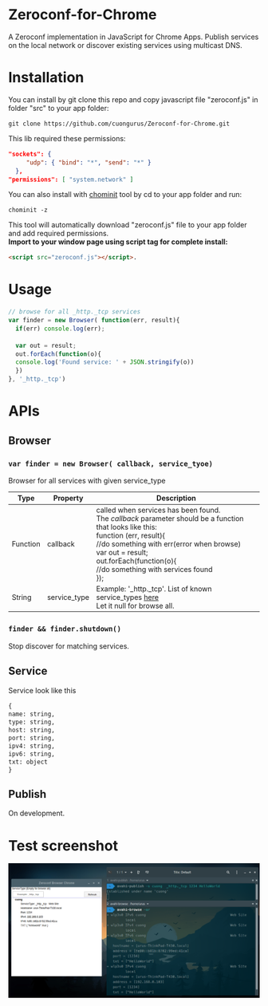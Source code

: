 # Zeroconf-for-Chrome
A Zeroconf implementation in JavaScript for Chrome Apps. Publish services on the local network or discover existing services using multicast DNS.
# Installation
You can install by git clone this repo and copy javascript file "zeroconf.js" in folder "src" to your app folder:
```
git clone https://github.com/cuongurus/Zeroconf-for-Chrome.git
```
This lib required these permissions:
```json
"sockets": {
     "udp": { "bind": "*", "send": "*" }
  },
"permissions": [ "system.network" ]
  ```

You can also install with [chominit](https://www.npmjs.com/package/chrominit) tool by cd to your app folder and run:
```
chominit -z
```
This tool will automatically download "zeroconf.js" file to your app folder and add required permissions.</br>
**Import to your window page using script tag for complete install:**
```html
<script src="zeroconf.js"></script>.
```

# Usage
```js
// browse for all _http._tcp services
var finder = new Browser( function(err, result){
  if(err) console.log(err);
  
  var out = result;
  out.forEach(function(o){
  console.log('Found service: ' + JSON.stringify(o))
  })
}, '_http._tcp')
```
# APIs
## Browser
### `var finder = new Browser( callback, service_tyoe)`
Browser for all services with given service_type

| Type | Property | Description |
| --- | --- | --- |
| Function | callback | called when services has been found.</br>The *callback* parameter should be a function that looks like this:</br>function (err, result){</br>//do something with err(error when browse)</br>var out = result;</br>out.forEach(function(o){</br>//do something with services found</br>}); |
| String | service_type | Example: '_http._tcp'. List of known service_types [here](https://github.com/cuongurus/Zeroconf-for-Chrome/blob/master/test/service-types.js)</br>Let it null for browse all. |

### `finder && finder.shutdown()`
Stop discover for matching services.
## Service
Service look like this
```
{
name: string,
type: string,
host: string,
port: string,
ipv4: string,
ipv6: string,
txt: object
}
```
## Publish
On development.
# Test screenshot
![test](https://raw.githubusercontent.com/cuongurus/Zeroconf-for-Chrome/master/images/screenshot.png)


